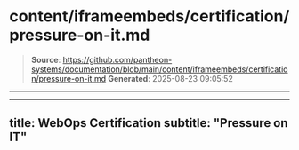 # content/iframeembeds/certification/pressure-on-it.md

> **Source**: https://github.com/pantheon-systems/documentation/blob/main/content/iframeembeds/certification/pressure-on-it.md
> **Generated**: 2025-08-23 09:05:52

---

---
title: WebOps Certification
subtitle: "Pressure on IT"
---

<Partial file="certification-guide/pressure-on-it.md" />
